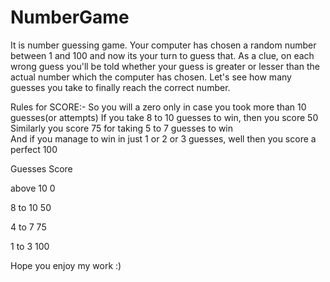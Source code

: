 # NumberGame
It is number guessing game.
Your computer has chosen a random number between 1 and 100 and now its your turn to guess that. 
As a clue, on each wrong guess you'll be told whether your guess is greater or lesser than the actual number which the computer has chosen.
Let's see how many guesses you take to finally reach the correct number. 

Rules for SCORE:-
So you will a zero only in case you took more than 10 guesses(or attempts)
If you take 8 to 10 guesses to win, then you score 50
Similarly you score 75 for taking 5 to 7 guesses to win   
And if you manage to win in just 1 or 2 or 3 guesses, well then you score a perfect 100

Guesses     Score

above 10     0

8 to 10      50

4 to 7       75

1 to 3       100

Hope you enjoy my work :)
